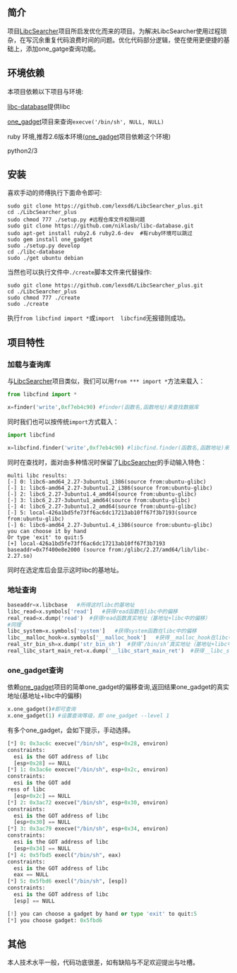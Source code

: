 ## 简介

项目[LibcSearcher](https://github.com/lieanu/LibcSearcher)项目所启发优化而来的项目。为解决LibcSearcher使用过程琐杂，在写沉余重复代码浪费时间的问题。优化代码部分逻辑，使在使用更便捷的基础上，添加one_gatge查询功能。
## 环境依赖

本项目依赖以下项目与环境:

[libc-database](https://github.com/niklasb/libc-database)提供libc

[one_gadget](https://github.com/david942j/one_gadget)项目来查询`execve('/bin/sh', NULL, NULL)`

ruby 环境,推荐2.6版本环境([one_gadget](https://github.com/david942j/one_gadget)项目依赖这个环境)

python2/3

## 安装

喜欢手动的师傅执行下面命令即可:

```shell
sudo git clone https://github.com/lexsd6/LibcSearcher_plus.git
cd ./LibcSearcher_plus
sudo chmod 777 ./setup.py #远程仓库文件权限问题
sudo git clone https://github.com/niklasb/libc-database.git
sudo apt-get install ruby2.6 ruby2.6-dev  #有ruby环境可以跳过
sudo gem install one_gadget
sudo ./setup.py develop
cd ./libc-database
sudo ./get ubuntu debian
```

当然也可以执行文件中`./create`脚本文件来代替操作:

```shell
sudo git clone https://github.com/lexsd6/LibcSearcher_plus.git
cd ./LibcSearcher_plus
sudo chmod 777 ./create
sudo ./create
```

执行`from libcfind import *`或`import  libcfind`无报错则成功。

## 项目特性

### 加载与查询库

与[LibcSearcher](https://github.com/lieanu/LibcSearcher)项目类似，我们可以用`from *** import *`方法来载入：

```python
from libcfind import *

x=finder('write',0xf7eb4c90) #finder(函数名,函数地址)来查找数据库
```

同时我们也可以按传统`import`方式载入：

```python
import libcfind

x=libcfind.finder('write',0xf7eb4c90) #libcfind.finder(函数名,函数地址)来查找数据库
```

同时在查找时，面对由多种情况时保留了[LibcSearcher](https://github.com/lieanu/LibcSearcher)的手动输入特色：

```shell
multi libc results:
[-] 0: libc6-amd64_2.27-3ubuntu1_i386(source from:ubuntu-glibc)
[-] 1: libc6-amd64_2.27-3ubuntu1.2_i386(source from:ubuntu-glibc)
[-] 2: libc6_2.27-3ubuntu1.4_amd64(source from:ubuntu-glibc)
[-] 3: libc6_2.27-3ubuntu1_amd64(source from:ubuntu-glibc)
[-] 4: libc6_2.27-3ubuntu1.2_amd64(source from:ubuntu-glibc)
[-] 5: local-426a1bd5fe73ff6ac6dc17213ab10ff67f3b7193(source from:ubuntu-glibc)
[-] 6: libc6-amd64_2.27-3ubuntu1.4_i386(source from:ubuntu-glibc)
you can choose it by hand
Or type 'exit' to quit:5
[+] local-426a1bd5fe73ff6ac6dc17213ab10ff67f3b7193 baseaddr=0x7f400e8e2000 (source from:/glibc/2.27/amd64/lib/libc-2.27.so)
```

同时在选定库后会显示这时libc的基地址。

### 地址查询

```python
baseaddr=x.libcbase   #所得这时libc的基地址
libc_read=x.symbols['read']   #获得read函数在libc中的偏移
real_read=x.dump('read')  #获得read函数真实地址（基地址+libc中的偏移）
#同理
libc_system=x.symbols['system']   #获得system函数在libc中的偏移
libc__malloc_hook=x.symbols['__malloc_hook']   #获得__malloc_hook在libc中的偏移
real_str_bin_sh=x.dump('str_bin_sh')  #获得‘/bin/sh’真实地址（基地址+libc中的偏移）
real_libc_start_main_ret=x.dump('__libc_start_main_ret')  #获得__libc_start_main_ret真实地址（基地址+libc中的偏移）
```



### one_gadget查询

依赖[one_gadget](https://github.com/david942j/one_gadget)项目的简单one_gadget的偏移查询,返回结果one_gadget的真实地址(基地址+libc中的偏移)

```python
x.one_gadget()#即可查询
x.one_gadget(1) #设置查询等级，即 one_gadget --level 1
```

有多个one_gadget，会如下提示，手动选择。

```python
[*] 0: 0x3ac6c execve("/bin/sh", esp+0x28, environ)
constraints:
  esi is the GOT address of libc
  [esp+0x28] == NULL
[*] 1: 0x3ac6e execve("/bin/sh", esp+0x2c, environ)
constraints:
  esi is the GOT add
ress of libc
  [esp+0x2c] == NULL
[*] 2: 0x3ac72 execve("/bin/sh", esp+0x30, environ)
constraints:
  esi is the GOT address of libc
  [esp+0x30] == NULL
[*] 3: 0x3ac79 execve("/bin/sh", esp+0x34, environ)
constraints:
  esi is the GOT address of libc
  [esp+0x34] == NULL
[*] 4: 0x5fbd5 execl("/bin/sh", eax)
constraints:
  esi is the GOT address of libc
  eax == NULL
[*] 5: 0x5fbd6 execl("/bin/sh", [esp])
constraints:
  esi is the GOT address of libc
  [esp] == NULL

[!] you can choose a gadget by hand or type 'exit' to quit:5
[*] you choose gadget: 0x5fbd6
```


## 其他

本人技术水平一般，代码功底很差，如有缺陷与不足欢迎提出与吐槽。
